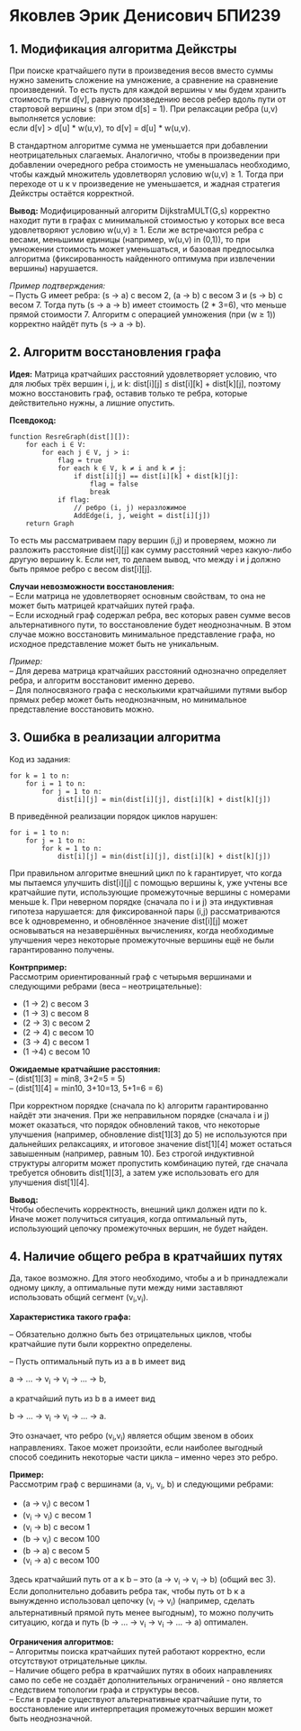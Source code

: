 # Яковлев Эрик Денисович БПИ239
## 1. Модификация алгоритма Дейкстры

При поиске кратчайшего пути в произведения весов вместо суммы нужно заменить сложение на умножение, а сравнение на сравнение произведений.
То есть пусть для каждой вершины v мы будем хранить стоимость пути d[v], равную произведению весов ребер вдоль пути от стартовой вершины s
(при этом d[s] = 1). При релаксации ребра (u,v) выполняется условие:  
если  d[v] > d[u] * w(u,v), то d[v] = d[u] * w(u,v).

В стандартном алгоритме сумма не уменьшается при добавлении неотрицательных слагаемых. Аналогично, чтобы в произведении при добавлении очередного ребра стоимость не уменьшалась
необходимо, чтобы каждый множитель удовлетворял условию w(u,v) ≥ 1. Тогда при переходе от u к v произведение не уменьшается, и жадная стратегия Дейкстры остаётся корректной.

**Вывод:** Модифицированный алгоритм DijkstraMULT(G,s) корректно находит пути в графах с минимальной стоимостью
у которых все веса удовлетворяют условию w(u,v) ≥ 1. Если же встречаются ребра с весами, меньшими единицы (например, w(u,v) in (0,1)),
то при умножении стоимость может уменьшаться, и базовая предпосылка алгоритма (фиксированность найденного оптимума при извлечении вершины) нарушается.

*Пример подтверждения:*  
– Пусть G имеет ребра: (s -> a) с весом 2, (a -> b) с весом 3 и (s -> b) с весом 7. Тогда путь (s -> a -> b) имеет стоимость (2 * 3=6),
что меньше прямой стоимости 7. Алгоритм с операцией умножения (при (w ≥ 1)) корректно найдёт путь (s -> a -> b).

## 2. Алгоритм восстановления графа

**Идея:** Матрица кратчайших расстояний удовлетворяет условию, что для любых трёх вершин i, j, и k: dist[i][j] ≤ dist[i][k] + dist[k][j],
поэтому можно восстановить граф, оставив только те ребра, которые действительно нужны, а лишние опустить.

**Псевдокод:**

```
function ResreGraph(dist[][]):
    for each i ∈ V:
        for each j ∈ V, j > i:
            flag = true
            for each k ∈ V, k ≠ i and k ≠ j:
                if dist[i][j] == dist[i][k] + dist[k][j]:
                    flag = false
                    break
            if flag:
                // ребро (i, j) неразложимое
                AddEdge(i, j, weight = dist[i][j])
    return Graph 
```

То есть мы рассматриваем пару вершин (i,j) и проверяем, можно ли разложить расстояние dist[i][j] как сумму расстояний через какую-либо другую вершину k.
Если нет, то делаем вывод, что между i и j должно быть прямое ребро с весом dist[i][j].

**Случаи невозможности восстановления:**  
– Если матрица не удовлетворяет основным свойствам, то она не может быть матрицей кратчайших путей графа.  
– Если исходный граф содержал ребра, вес которых равен сумме весов альтернативного пути,
то восстановление будет неоднозначным. В этом случае можно восстановить минимальное представление графа,
но исходное представление может быть не уникальным.

*Пример:*  
– Для дерева матрица кратчайших расстояний однозначно определяет ребра, и алгоритм восстановит именно дерево.  
– Для полноcвязного графа с несколькими кратчайшими путями выбор прямых ребер может быть неоднозначным, но минимальное представление восстановить можно.

## 3. Ошибка в реализации алгоритма

Код из задания:
```
for k = 1 to n:
    for i = 1 to n:
        for j = 1 to n:
            dist[i][j] = min(dist[i][j], dist[i][k] + dist[k][j])
```

В приведённой реализации порядок циклов нарушен:
```
for i = 1 to n:
    for j = 1 to n:
        for k = 1 to n:
            dist[i][j] = min(dist[i][j], dist[i][k] + dist[k][j])
```
При правильном алгоритме внешний цикл по k гарантирует, что когда мы пытаемся улучшить dist[i][j] с помощью вершины k, уже учтены все кратчайшие пути,
использующие промежуточные вершины с номерами меньше k. При неверном порядке (сначала по i и j) эта индуктивная гипотеза нарушается:
для фиксированной пары (i,j) рассматриваются все k одновременно, и обновлённое значение dist[i][j] может основываться на незавершённых вычислениях,
когда необходимые улучшения через некоторые промежуточные вершины ещё не были гарантированно получены.

**Контрпример:**  
Рассмотрим ориентированный граф с четырьмя вершинами и следующими ребрами (веса – неотрицательные):

- (1 -> 2) с весом 3  
- (1 -> 3) с весом 8  
- (2 -> 3) с весом 2  
- (2 -> 4) с весом 10  
- (3 -> 4) с весом 1  
- (1 ->4) с весом 10

**Ожидаемые кратчайшие расстояния:**  
– (dist[1][3] = min8, 3+2=5 = 5)  
– (dist[1][4] = min10, 3+10=13, 5+1=6 = 6)

При корректном порядке (сначала по k) алгоритм гарантированно найдёт эти значения.
При же неправильном порядке (сначала i и j) может оказаться, что порядок обновлений таков, что некоторые улучшения (например, обновление dist[1][3] до 5)
не используются при дальнейших релаксациях, и итоговое значение dist[1][4] может остаться завышенным (например, равным 10).
Без строгой индуктивной структуры алгоритм может пропустить комбинацию путей, где сначала требуется обновить dist[1][3],
а затем уже использовать его для улучшения dist[1][4].

**Вывод:**  
Чтобы обеспечить корректность, внешний цикл должен идти по k. Иначе может получиться ситуация, когда оптимальный путь, использующий цепочку промежуточных вершин, не будет найден.

## 4. Наличие общего ребра в кратчайших путях

Да, такое возможно. Для этого необходимо, чтобы a и b принадлежали одному циклу, а оптимальные пути между ними заставляют использовать общий сегмент (v<sub>i</sub>,v<sub>i</sub>).

**Характеристика такого графа:**

– Обязательно должно быть без отрицательных циклов, чтобы кратчайшие пути были корректно определены.  

– Пусть оптимальный путь из a в b имеет вид  

a -> ... -> v<sub>i</sub> -> v<sub>i</sub> -> ... -> b,

а кратчайший путь из b в a имеет вид  

b -> ... -> v<sub>i</sub> -> v<sub>i</sub> -> ... -> a.

Это означает, что ребро (v<sub>i</sub>,v<sub>i</sub>) является общим звеном в обоих направлениях. Такое может произойти, если наиболее выгодный способ
соединить некоторые части цикла – именно через это ребро.

**Пример:**  
Рассмотрим граф с вершинами (a, v<sub>i</sub>, v<sub>i</sub>, b) и следующими ребрами:
- (a -> v<sub>i</sub>) с весом 1  
- (v<sub>i</sub> -> v<sub>i</sub>) с весом 1  
- (v<sub>i</sub> -> b) с весом 1  
- (b -> v<sub>i</sub>) с весом 100  
- (b -> a) с весом 5  
- (v<sub>i</sub> -> a) с весом 100  

Здесь кратчайший путь от a к b – это (a -> v<sub>i</sub> -> v<sub>i</sub> -> b) (общий вес 3). Если дополнительно добавить ребра так, чтобы путь от b к a вынужденно использовал цепочку
(v<sub>i</sub> -> v<sub>i</sub>) (например, сделать альтернативный прямой путь менее выгодным), то можно получить ситуацию, когда и путь (b -> ... -> v<sub>i</sub> -> v<sub>i</sub> -> ...  -> a) оптимален.

**Ограничения алгоритмов:**  
– Алгоритмы поиска кратчайших путей работают корректно, если отсутствуют отрицательные циклы.  
– Наличие общего ребра в кратчайших путях в обоих направлениях само по себе не создаёт дополнительных ограничений - оно является следствием топологии графа и структуры весов.  
– Если в графе существуют альтернативные кратчайшие пути, то восстановление или интерпретация промежуточных вершин может быть неоднозначной.
